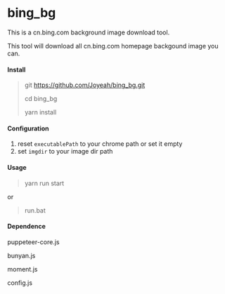 # bing_bg
This is a cn.bing.com background image download tool.

This tool will download all cn.bing.com homepage backgound image you can.

#### Install

> git https://github.com/Joyeah/bing_bg.git
>
> cd bing_bg
>
> yarn install 

#### Configuration

1. reset `executablePath` to your chrome path or set it empty
2. set `imgdir` to your image dir path 

#### Usage

> yarn run start

or 

> run.bat

#### Dependence

puppeteer-core.js

bunyan.js

moment.js

config.js